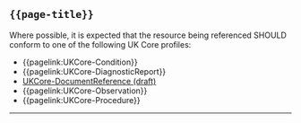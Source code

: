 ## <code>{{page-title}}</code>

Where possible, it is expected that the resource being referenced SHOULD conform to one of the following UK Core profiles:

- {{pagelink:UKCore-Condition}}
- {{pagelink:UKCore-DiagnosticReport}}
- [UKCore-DocumentReference (draft)]("https://simplifier.net/guide/UKCoreImplementationGuideAssetsinDevelopment/Home/ProfilesandExtensions/Profile-UKCore-DocumentReference)
- {{pagelink:UKCore-Observation}}
- {{pagelink:UKCore-Procedure}}

---

